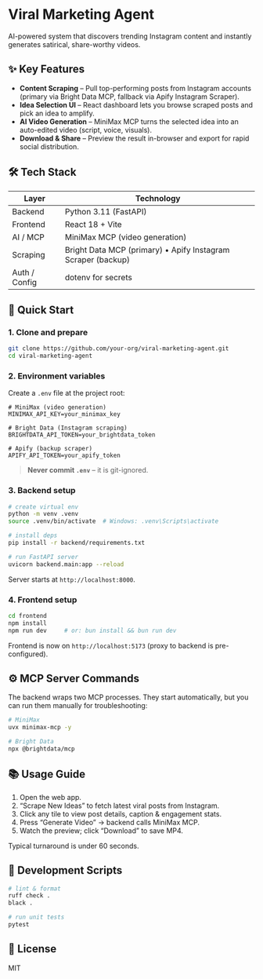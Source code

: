 # Viral Marketing Agent

AI-powered system that discovers trending Instagram content and instantly generates satirical, share-worthy videos.

## ✨ Key Features
- **Content Scraping** – Pull top-performing posts from Instagram accounts (primary via Bright Data MCP, fallback via Apify Instagram Scraper).
- **Idea Selection UI** – React dashboard lets you browse scraped posts and pick an idea to amplify.
- **AI Video Generation** – MiniMax MCP turns the selected idea into an auto-edited video (script, voice, visuals).
- **Download & Share** – Preview the result in-browser and export for rapid social distribution.

## 🛠️ Tech Stack
| Layer        | Technology |
|--------------|------------|
| Backend      | Python 3.11 (FastAPI) |
| Frontend     | React 18 + Vite |
| AI / MCP     | MiniMax MCP (video generation) |
| Scraping     | Bright Data MCP (primary) • Apify Instagram Scraper (backup) |
| Auth / Config| dotenv for secrets |

## 🚀 Quick Start

### 1. Clone and prepare
```bash
git clone https://github.com/your-org/viral-marketing-agent.git
cd viral-marketing-agent
```

### 2. Environment variables  
Create a `.env` file at the project root:

```env
# MiniMax (video generation)
MINIMAX_API_KEY=your_minimax_key

# Bright Data (Instagram scraping)
BRIGHTDATA_API_TOKEN=your_brightdata_token

# Apify (backup scraper)
APIFY_API_TOKEN=your_apify_token
```

> **Never commit `.env`** – it is git-ignored.

### 3. Backend setup
```bash
# create virtual env
python -m venv .venv
source .venv/bin/activate  # Windows: .venv\Scripts\activate

# install deps
pip install -r backend/requirements.txt

# run FastAPI server
uvicorn backend.main:app --reload
```
Server starts at `http://localhost:8000`.

### 4. Frontend setup
```bash
cd frontend
npm install
npm run dev     # or: bun install && bun run dev
```
Frontend is now on `http://localhost:5173` (proxy to backend is pre-configured).

## ⚙️ MCP Server Commands
The backend wraps two MCP processes. They start automatically, but you can run them manually for troubleshooting:

```bash
# MiniMax
uvx minimax-mcp -y

# Bright Data
npx @brightdata/mcp
```

## 📚 Usage Guide

1. Open the web app.  
2. “Scrape New Ideas” to fetch latest viral posts from Instagram.  
3. Click any tile to view post details, caption & engagement stats.  
4. Press “Generate Video” → backend calls MiniMax MCP.  
5. Watch the preview; click “Download” to save MP4.

Typical turnaround is under 60 seconds.

## 📝 Development Scripts
```bash
# lint & format
ruff check .
black .

# run unit tests
pytest
```

## 📄 License
MIT
